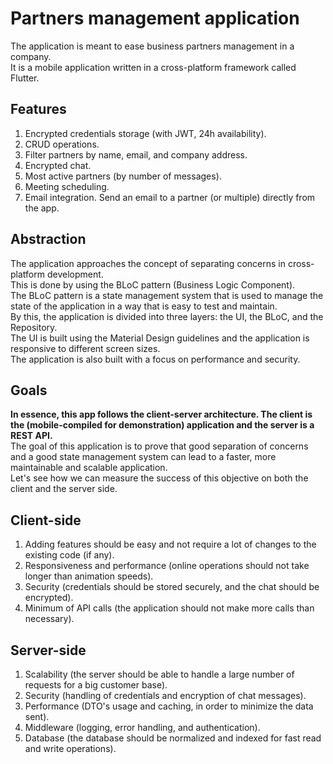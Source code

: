 # Partners management application
The application is meant to ease business partners management in a company.<br>
It is a mobile application written in a cross-platform framework called Flutter.<br>

## Features
1. Encrypted credentials storage (with JWT, 24h availability).
2. CRUD operations.
3. Filter partners by name, email, and company address.
4. Encrypted chat. 
5. Most active partners (by number of messages).
6. Meeting scheduling.
7. Email integration. Send an email to a partner (or multiple) directly from the app.

## Abstraction
The application approaches the concept of separating concerns in cross-platform development.<br>
This is done by using the BLoC pattern (Business Logic Component).<br>
The BLoC pattern is a state management system that is used to manage the state of the application in a way that is easy to test and maintain.<br>
By this, the application is divided into three layers: the UI, the BLoC, and the Repository.<br>
The UI is built using the Material Design guidelines and the application is responsive to different screen sizes.<br>
The application is also built with a focus on performance and security.

## Goals
__In essence, this app follows the client-server architecture. The client is the (mobile-compiled for demonstration) application and the server is a REST API.__<br>
The goal of this application is to prove that good separation of concerns and a good state management system can lead to a faster, more maintainable and scalable application.<br>
Let's see how we can measure the success of this objective on both the client and the server side.

## Client-side
1. Adding features should be easy and not require a lot of changes to the existing code (if any).
2. Responsiveness and performance (online operations should not take longer than animation speeds).
3. Security (credentials should be stored securely, and the chat should be encrypted).
4. Minimum of API calls (the application should not make more calls than necessary).

## Server-side
1. Scalability (the server should be able to handle a large number of requests for a big customer base).
2. Security (handling of credentials and encryption of chat messages).
3. Performance (DTO's usage and caching, in order to minimize the data sent).
4. Middleware (logging, error handling, and authentication).
5. Database (the database should be normalized and indexed for fast read and write operations).

